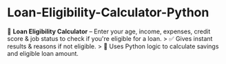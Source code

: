 # Loan-Eligibility-Calculator-Python
🏦 **Loan Eligibility Calculator** – Enter your age, income, expenses, credit score &amp; job status to check if you're eligible for a loan.   > ✅ Gives instant results &amp; reasons if not eligible.   > 🔢 Uses Python logic to calculate savings and eligible loan amount.
